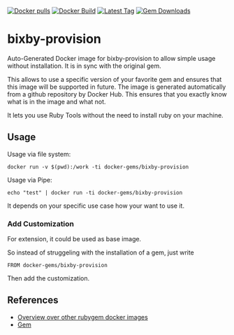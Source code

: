[![Docker pulls](https://img.shields.io/docker/pulls/rubygem/bixby-provision.svg)](https://hub.docker.com/r/rubygem/bixby-provision/)
[![Docker Build](https://img.shields.io/docker/automated/rubygem/bixby-provision.svg)](https://hub.docker.com/r/rubygem/bixby-provision/)
[![Latest Tag](https://img.shields.io/github/tag/docker-rubygem/bixby-provision.svg)](https://hub.docker.com/r/rubygem/bixby-provision/)
[![Gem Downloads](https://img.shields.io/gem/dt/bixby-provision.svg)](https://rubygems.org/gems/bixby-provision/)
# bixby-provision

Auto-Generated Docker image for bixby-provision to allow simple usage without installation.
It is in sync with the original gem.

This allows to use a specific version of your favorite gem and ensures that this image will be supported in future.
The image is generated automatically from a github repository by Docker Hub.
This ensures that you exactly know what is in the image and what not.

It lets you use Ruby Tools without the need to install ruby on your machine.

## Usage

Usage via file system:

`docker run -v $(pwd):/work -ti docker-gems/bixby-provision`

Usage via Pipe:

`echo "test" | docker run -ti docker-gems/bixby-provision`

It depends on your specific use case how your want to use it.

### Add Customization

For extension, it could be used as base image.

So instead of struggeling with the installation of a gem, just write

`FROM docker-gems/bixby-provision`

Then add the customization.

## References

 - [Overview over other rubygem docker images](https://github.com/thinkbot/docker-rubygem)
 - [Gem](https://rubygems.org/gems/bixby-provision/)
